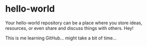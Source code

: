 # hello-world
Your hello-world repository can be a place where you store ideas, resources, or even share and discuss things with others.
Hey!

This is me learning GitHub... might take a bit of time...
